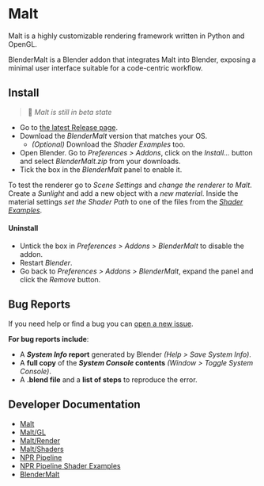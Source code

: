 # Malt

Malt is a highly customizable rendering framework written in Python and OpenGL.

BlenderMalt is a Blender addon that integrates Malt into Blender, exposing a minimal user interface suitable for a code-centric workflow.

## Install

> 🔔 *Malt is still in beta state*
 
- Go to [the latest Release page](https://github.com/blendernpr/BEER/releases/tag/v1-beta).
- Download the *BlenderMalt* version that matches your OS.
  - *(Optional)* Download the *Shader Examples* too.
- Open Blender. Go to *Preferences > Addons*, click on the *Install...* button and select *BlenderMalt.zip* from your downloads.
- Tick the box in the *BlenderMalt* panel to enable it.

To test the renderer go to *Scene Settings* and *change the renderer to Malt*. Create a *Sunlight* and add a new object with a *new material*. Inside the material settings *set the Shader Path* to one of the files from the [*Shader Examples*](Shader-Examples).

#### Uninstall

- Untick the box in *Preferences > Addons > BlenderMalt* to disable the addon.
- Restart *Blender*.
- Go back to *Preferences > Addons > BlenderMalt*, expand the panel and click the *Remove* button.

## Bug Reports

If you need help or find a bug you can [open a new issue](https://github.com/BlenderNPR/BEER/issues).

**For bug reports include**:
- A ***System Info* report** generated by Blender *(Help > Save System Info)*.
- A **full copy** of the ***System Console* contents** *(Window > Toggle System Console)*.
- A **.blend file** and a **list of steps** to reproduce the error.

## Developer Documentation
- [Malt](Malt)
- [Malt/GL](Malt/GL)
- [Malt/Render](Malt/Render)
- [Malt/Shaders](Malt/Shaders)
- [NPR Pipeline](Malt/Pipelines/NPR_Pipeline)
- [NPR Pipeline Shader Examples](Shader%20Examples)
- [BlenderMalt](BlenderMalt)

